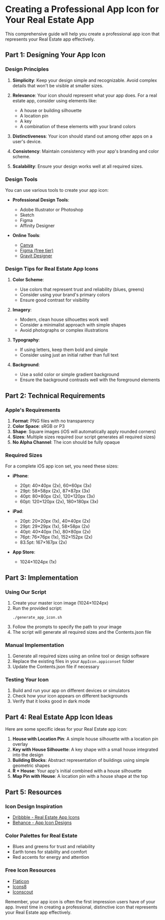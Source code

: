 # Creating a Professional App Icon for Your Real Estate App

This comprehensive guide will help you create a professional app icon that represents your Real Estate app effectively.

## Part 1: Designing Your App Icon

### Design Principles

1. **Simplicity**: Keep your design simple and recognizable. Avoid complex details that won't be visible at smaller sizes.

2. **Relevance**: Your icon should represent what your app does. For a real estate app, consider using elements like:
   - A house or building silhouette
   - A location pin
   - A key
   - A combination of these elements with your brand colors

3. **Distinctiveness**: Your icon should stand out among other apps on a user's device.

4. **Consistency**: Maintain consistency with your app's branding and color scheme.

5. **Scalability**: Ensure your design works well at all required sizes.

### Design Tools

You can use various tools to create your app icon:

- **Professional Design Tools**:
  - Adobe Illustrator or Photoshop
  - Sketch
  - Figma
  - Affinity Designer

- **Online Tools**:
  - [Canva](https://www.canva.com/)
  - [Figma (free tier)](https://www.figma.com/)
  - [Gravit Designer](https://www.designer.io/)

### Design Tips for Real Estate App Icons

1. **Color Scheme**:
   - Use colors that represent trust and reliability (blues, greens)
   - Consider using your brand's primary colors
   - Ensure good contrast for visibility

2. **Imagery**:
   - Modern, clean house silhouettes work well
   - Consider a minimalist approach with simple shapes
   - Avoid photographs or complex illustrations

3. **Typography**:
   - If using letters, keep them bold and simple
   - Consider using just an initial rather than full text

4. **Background**:
   - Use a solid color or simple gradient background
   - Ensure the background contrasts well with the foreground elements

## Part 2: Technical Requirements

### Apple's Requirements

1. **Format**: PNG files with no transparency
2. **Color Space**: sRGB or P3
3. **Shape**: Square images (iOS will automatically apply rounded corners)
4. **Sizes**: Multiple sizes required (our script generates all required sizes)
5. **No Alpha Channel**: The icon should be fully opaque

### Required Sizes

For a complete iOS app icon set, you need these sizes:

- **iPhone**:
  - 20pt: 40×40px (2x), 60×60px (3x)
  - 29pt: 58×58px (2x), 87×87px (3x)
  - 40pt: 80×80px (2x), 120×120px (3x)
  - 60pt: 120×120px (2x), 180×180px (3x)

- **iPad**:
  - 20pt: 20×20px (1x), 40×40px (2x)
  - 29pt: 29×29px (1x), 58×58px (2x)
  - 40pt: 40×40px (1x), 80×80px (2x)
  - 76pt: 76×76px (1x), 152×152px (2x)
  - 83.5pt: 167×167px (2x)

- **App Store**:
  - 1024×1024px (1x)

## Part 3: Implementation

### Using Our Script

1. Create your master icon image (1024×1024px)
2. Run the provided script:
   ```
   ./generate_app_icon.sh
   ```
3. Follow the prompts to specify the path to your image
4. The script will generate all required sizes and the Contents.json file

### Manual Implementation

1. Generate all required sizes using an online tool or design software
2. Replace the existing files in your `AppIcon.appiconset` folder
3. Update the Contents.json file if necessary

### Testing Your Icon

1. Build and run your app on different devices or simulators
2. Check how your icon appears on different backgrounds
3. Verify that it looks good in dark mode

## Part 4: Real Estate App Icon Ideas

Here are some specific ideas for your Real Estate app icon:

1. **House with Location Pin**: A simple house silhouette with a location pin overlay
2. **Key with House Silhouette**: A key shape with a small house integrated into the design
3. **Building Blocks**: Abstract representation of buildings using simple geometric shapes
4. **R + House**: Your app's initial combined with a house silhouette
5. **Map Pin with House**: A location pin with a house shape at the top

## Part 5: Resources

### Icon Design Inspiration

- [Dribbble - Real Estate App Icons](https://dribbble.com/search/real-estate-app-icon)
- [Behance - App Icon Designs](https://www.behance.net/search/projects?search=real%20estate%20app%20icon)

### Color Palettes for Real Estate

- Blues and greens for trust and reliability
- Earth tones for stability and comfort
- Red accents for energy and attention

### Free Icon Resources

- [Flaticon](https://www.flaticon.com/search?word=real%20estate)
- [Icons8](https://icons8.com/icons/set/real-estate)
- [Iconscout](https://iconscout.com/icons/real-estate)

Remember, your app icon is often the first impression users have of your app. Invest time in creating a professional, distinctive icon that represents your Real Estate app effectively. 